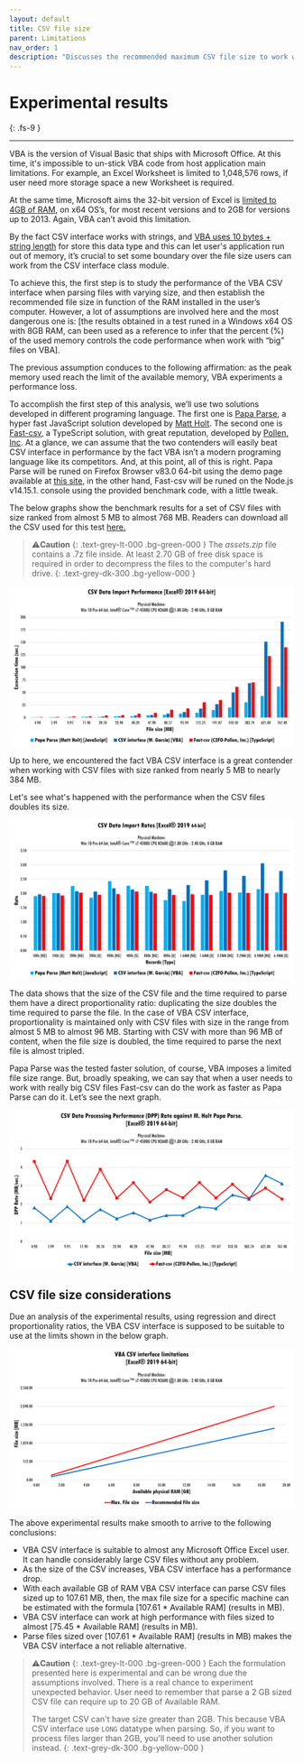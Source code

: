 ```yaml
---
layout: default
title: CSV file size
parent: Limitations
nav_order: 1
description: "Discusses the recommended maximum CSV file size to work with the CSV interface class."
---
```


# Experimental results
{: .fs-9 }

---

VBA is the version of Visual Basic that ships with Microsoft Office. At this time, it's impossible to un-stick VBA code from host application main limitations. For example, an Excel Worksheet is limited to 1,048,576 rows, if user need more storage space a new Worksheet is required.

At the same time, Microsoft aims the 32-bit version of Excel is [limited to 4GB of RAM](https://docs.microsoft.com/en-us/office/troubleshoot/excel/laa-capability-change), on x64 OS’s, for most recent versions and to 2GB for versions up to 2013. Again, VBA can’t avoid this limitation.

By the fact CSV interface works with strings, and [VBA uses 10 bytes + string length](https://docs.microsoft.com/en-us/office/vba/language/reference/user-interface-help/data-type-summary) for store this data type and this can let user's application run out of memory, it’s crucial to set some boundary over the file size users can work from the CSV interface class module. 

To achieve this, the first step is to study the performance of the VBA CSV interface when parsing files with varying size, and then establish the recommended file size in function of the RAM installed in the user’s computer. However, a lot of assumptions are involved here and the most dangerous one is: \[the results obtained in a test runed in a Windows x64 OS with 8GB RAM, can been used as a reference to infer that the percent (%) of the used memory controls the code performance when work with “big” files on VBA\]. 

The previous assumption conduces to the following affirmation: as the peak memory used reach the limit of the available memory, VBA experiments a performance loss.

To accomplish the first step of this analysis, we’ll use two solutions developed in different programing language. The first one is [Papa Parse]( https://www.papaparse.com/), a hyper fast JavaScript solution developed by [Matt Holt]( https://github.com/mholt). The second one is [Fast-csv]( https://c2fo.io/fast-csv/), a TypeScript solution, with great reputation, developed by [Pollen, Inc]( https://c2fo.com/). At a glance, we can assume that the two contenders will easily beat CSV interface in performance by the fact VBA isn’t a modern programing language like its competitors. And, at this point, all of this is right. Papa Parse will be runed on Firefox Browser v83.0 64-bit using the demo page available at [this site](https://www.papaparse.com/demo), in the other hand, Fast-csv will be runed on the Node.js v14.15.1. console using the provided benchmark code, with a little tweak.

The below graphs show the benchmark results for a set of CSV files with size ranked from almost 5 MB to almost 768 MB. Readers can download all the CSV used for this test [here.](/csv-data/assets.zip)

>⚠️**Caution**
>{: .text-grey-lt-000 .bg-green-000 }
>The *assets.zip* file contains a .7z file inside. At least 2.70 GB of free disk space is required in order to decompress the files to the computer's hard drive.
{: .text-grey-dk-300 .bg-yellow-000 }

![PapaParse-Fastcsv-Benchmark](PapaParse-Fastcsv-Benchmark.png)

Up to here, we encountered the fact VBA CSV interface is a great contender when working with CSV files with size ranked from nearly 5 MB to nearly 384 MB.

Let's see what's happened with the performance when the CSV files doubles its size.

![PapaParse-Fastcsv-Vrate](PapaParse-Fastcsv-Vrate.png)

The data shows that the size of the CSV file and the time required to parse them have a direct proportionality ratio: duplicating the size doubles the time required to parse the file. In the case of VBA CSV interface, proportionality is maintained only with CSV files with size in the range from almost 5 MB to almost 96 MB. Starting with CSV with more than 96 MB of content, when the file size is doubled, the time required to parse the next file is almost tripled.

Papa Parse was the tested faster solution, of course, VBA imposes a limited file size range. But, broadly speaking, we can say that when a user needs to work with really big CSV files Fast-csv can do the work as faster as Papa Parse can do it. Let’s see the next graph.

![Agains-PapaParse-DPPrate](Agains-PapaParse-DPPrate.png)

## CSV file size considerations

Due an analysis of the experimental results, using regression and direct proportionality ratios, the VBA CSV interface is supposed to be suitable to use at the limits shown in the below graph.

![File-size-limits](File-size-limits.png)

The above experimental results make smooth to arrive to the following conclusions:

* VBA CSV interface is suitable to almost any Microsoft Office Excel user. It can handle considerably large CSV files without any problem.
* As the size of the CSV increases, VBA CSV interface has a performance drop.
* With each available GB of RAM VBA CSV interface can parse CSV files sized up to 107.61 MB, then, the max file size for a specific machine can be estimated with the formula \[107.61 * Available RAM\] (results in MB).
* VBA CSV interface can work at high performance with files sized to almost \[75.45 * Available RAM\]  (results in MB).
* Parse files sized over \[107.61 * Available RAM\]  (results in MB) makes the VBA CSV interface a not reliable alternative.

>⚠️**Caution**
>{: .text-grey-lt-000 .bg-green-000 }
>Each the formulation presented here is experimental and can be wrong due the assumptions involved. There is a real chance to experiment unexpected behavior. User need to remember that parse a 2 GB sized CSV file can require up to 20 GB of Available RAM.
>
>The target CSV can't have size greater than 2GB. This because VBA CSV interface use `LONG` datatype when parsing. So, if you want to process files larger than 2GB, you'll need to use another solution instead.
{: .text-grey-dk-300 .bg-yellow-000 }